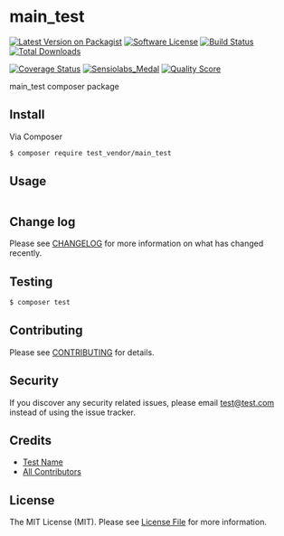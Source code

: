# main_test

[![Latest Version on Packagist][ico-version]][link-packagist]
[![Software License][ico-license]](LICENSE)
[![Build Status][ico-travis]][link-travis]
[![Total Downloads][ico-downloads]][link-downloads]

[![Coverage Status][ico-coverage]][link-coverage]
[![Sensiolabs_Medal][ico-code-quality-sensio]][link-code-quality-sensio]
[![Quality Score][ico-code-quality-scrutinizer]][link-code-quality-scrutinizer]

main_test composer package

## Install

Via Composer

``` bash
$ composer require test_vendor/main_test
```

## Usage

``` php

```

## Change log

Please see [CHANGELOG](CHANGELOG.md) for more information on what has changed recently.

## Testing

``` bash
$ composer test
```

## Contributing

Please see [CONTRIBUTING](CONTRIBUTING.md) for details.

## Security

If you discover any security related issues, please email test@test.com instead of using the issue tracker.

## Credits

- [Test Name][link-author]
- [All Contributors][link-contributors]

## License

The MIT License (MIT). Please see [License File](LICENSE) for more information.

[ico-version]: https://img.shields.io/packagist/v/test_vendor/main_test.svg?style=flat
[ico-license]: https://img.shields.io/packagist/l/test_vendor/main_test.svg
[ico-travis]: https://img.shields.io/travis/test_vendor/main_test/master.svg?style=flat
[ico-coverage]: https://img.shields.io/scrutinizer/coverage/g/test_vendor/main_test.svg?style=flat
[ico-code-quality-scrutinizer]: https://img.shields.io/scrutinizer/g/test_vendor/main_test.svg?style=flat
[ico-code-quality-sensio]: https://insight.sensiolabs.com/projects/:sensio_project:/mini.png
[ico-downloads]: https://img.shields.io/packagist/dt/test_vendor/main_test.svg?style=flat

[link-packagist]: https://packagist.org/packages/test_vendor/main_test
[link-travis]: https://travis-ci.org/test_vendor/main_test
[link-coverage]: https://scrutinizer-ci.com/g/test_vendor/main_test/code-structure
[link-code-quality-scrutinizer]: https://scrutinizer-ci.com/g/test_vendor/main_test
[link-code-quality-sensio]: https://insight.sensiolabs.com/projects/:sensio_project:
[link-downloads]: https://packagist.org/packages/test_vendor/main_test
[link-author]: https://github.com/test_vendor
[link-contributors]: https://github.com/test_vendor/main_test/contributors
